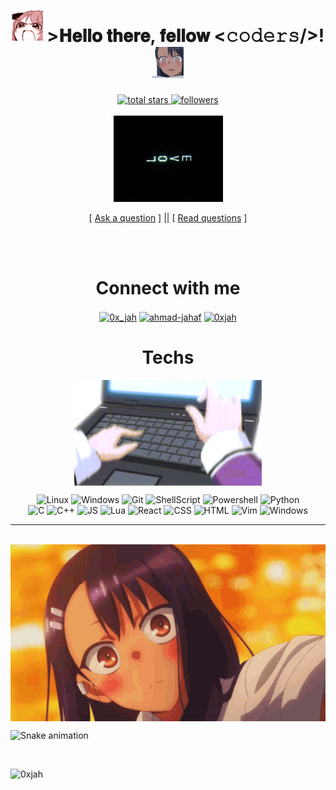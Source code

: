 <h1 align="center">
      <img src="github/anime-aaaa.gif" width="50">
    >𝐇𝐞𝐥𝐥𝐨 𝐭𝐡𝐞𝐫𝐞, 𝐟𝐞𝐥𝐥𝐨𝐰 <𝚌𝚘𝚍𝚎𝚛𝚜/>!
          <img src="github/what-the-nagatoro.gif" width="50">
  </h1>
<p align="center">
  <a href="https://github.com/0xjah?tab=repositories&sort=stargazers">
    <img alt="total stars" title="Total stars on GitHub" src="https://custom-icon-badges.herokuapp.com/badge/dynamic/json?logo=star&color=white&labelColor=black&label=Stars&style=for-the-badge&query=%24.stars&url=https://api.github-star-counter.workers.dev/user/0xajh"/>
  </a>

  <a href="https://github.com/0xjah">
    <img alt="followers" title="Follow me on Github" src="https://custom-icon-badges.herokuapp.com/github/followers/0xjah?color=white&labelColor=black&style=for-the-badge&logo=person-add&label=Follow&logoColor=white"/>
  </a>
  
  <br>
  <br>

  <img src="github/code.gif" width="175">
</p>

<p align="center">
[ <a href='https://github.com/0xjah/0xjah/issues/new'>Ask a question</a> ] ||
[ <a href='https://github.com/0xjah/0xjah/issues?q=is%3Aissue+is%3Aclosed'>Read questions</a> ]
</p>
 <br>
  <br>
<h1 align="center">Connect with me</h1>
<p align="center">
<a href="https://twitter.com/0x_jah" target="blank"><img align="center" src="https://img.shields.io/badge/Twitter-black?style=for-the-badge&logo=twitter&logoColor=white" alt="0x_jah" /></a>
<a href="https://linkedin.com/in/ahmad-jahaf" target="blank"><img align="center" src="https://img.shields.io/badge/LinkedIn-black?style=for-the-badge&logo=linkedin&logoColor=white" alt="ahmad-jahaf" /></a>
<a href="https://instagram.com/0xjah" target="blank"><img align="center" src="https://img.shields.io/badge/Instagram-black?style=for-the-badge&logo=instagram&logoColor=white" alt="0xjah" /></a>
</p>

<h1 align="center">Techs</h1>

<p align="center">
  <img align="center" src="github/typing.gif" alt="GIF" width="300" heigh="190"/>
  
</p>

<p align="center">
  <img alt="Linux" src="https://img.shields.io/badge/-Linux-black?style=for-the-badge&logo=linux&logoColor=white">
  <img alt="Windows" src="https://img.shields.io/badge/-Windows-black?&style=for-the-badge&logo=windows&logoColor=white">
  <img alt="Git" src="https://img.shields.io/badge/-Git-black?style=for-the-badge&logo=git&logoColor=white">
  <img alt="ShellScript" src="https://img.shields.io/badge/-ShellScript-black?style=for-the-badge&logo=gnu%20bash&logoColor=white">
  <img alt="Powershell" src="https://img.shields.io/badge/-PowerShell-black?&style=for-the-badge&logo=powershell&logoColor=white">
  <img alt="Python" src="https://img.shields.io/badge/Python-black?style=for-the-badge&logo=python&logoColor=white"><br>
  <img alt="C" src="https://img.shields.io/badge/C-black?style=for-the-badge&logo=c&logoColor=white">
  <img alt="C++" src="https://img.shields.io/badge/C%2B%2B-black?style=for-the-badge&logo=c%2B%2B&logoColor=white">
  <img alt="JS" src="https://img.shields.io/badge/JS-black?style=for-the-badge&logo=javascript&logoColor=white">
  <img alt="Lua" src="https://img.shields.io/badge/-lua-black?style=for-the-badge&logo=lua&logoColor=white">
  <img alt="React" src="https://img.shields.io/badge/-react-black?style=for-the-badge&logo=react&logoColor=white">
<img alt="CSS" src="https://img.shields.io/badge/-CSS-black?style=for-the-badge&logo=css&logoColor=white">
  <img alt="HTML" src="https://img.shields.io/badge/-HTML-black?style=for-the-badge&logo=html&logoColor=white">
    <img alt="Vim" src="https://img.shields.io/badge/-Vim-black?style=for-the-badge&logo=vim&logoColor=white">
      <img alt="Windows" src="https://img.shields.io/badge/-Windows-black?style=for-the-badge&logo=windows&logoColor=white">
</p>

<hr>
<div align="center">
  <br/>
   <img align="center" src="github/ijiranaide-nagatoro-san-anime-jp.gif" alt="GIF" "/>
</div>

![Snake animation](https://github.com/LuigiGF/LuigiGF/blob/output/github-contribution-grid-snake.svg)

<div align="center">
<br/>
</div>
<p align="left"> <img src="https://komarev.com/ghpvc/?username=0xjah&label=Profile%20views&color=0e75b6&style=flat" alt="0xjah" /> </p>
